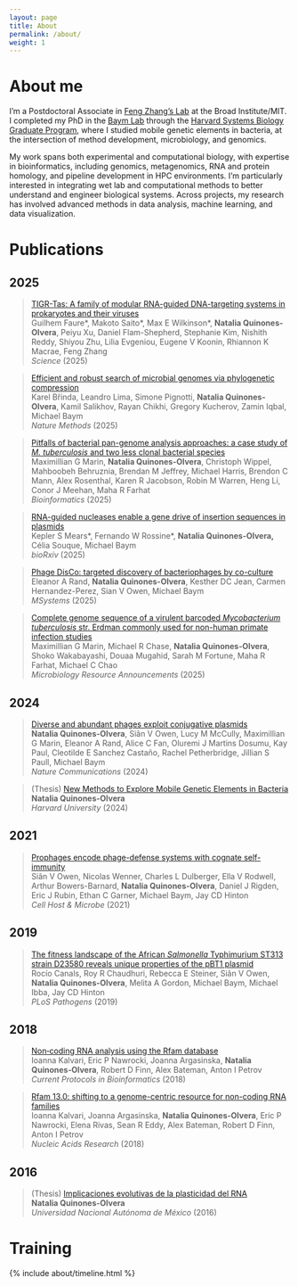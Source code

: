 ```yaml
---
layout: page
title: About
permalink: /about/
weight: 1
---
```


# **About me**
I’m a Postdoctoral Associate in [Feng Zhang’s Lab](https://www.zlab.bio) at the Broad Institute/MIT. I completed my PhD in the [Baym Lab](https://baymlab.hms.harvard.edu/) through the [Harvard Systems Biology Graduate Program](https://ssqbiophd.hms.harvard.edu), where I studied mobile genetic elements in bacteria, at the intersection of method development, microbiology, and genomics.

My work spans both experimental and computational biology, with expertise in bioinformatics, including genomics, metagenomics, RNA and protein homology, and pipeline development in HPC environments. I’m particularly interested in integrating wet lab and computational methods to better understand and engineer biological systems. Across projects, my research has involved advanced methods in data analysis, machine learning, and data visualization.


# **Publications**

## 2025
> [TIGR-Tas: A family of modular RNA-guided DNA-targeting systems in prokaryotes and their viruses](https://doi.org/10.1126/science.adv9789)
<br>Guilhem Faure\*, Makoto Saito\*, Max E Wilkinson\*, **Natalia Quinones-Olvera**, Peiyu Xu, Daniel Flam-Shepherd, Stephanie Kim, Nishith Reddy, Shiyou Zhu, Lilia Evgeniou, Eugene V Koonin, Rhiannon K Macrae, Feng Zhang
<br>*Science* (2025)

> [Efficient and robust search of microbial genomes via phylogenetic compression](https://doi.org/10.1038/s41592-025-02625-2)
<br>Karel Břinda, Leandro Lima, Simone Pignotti, **Natalia Quinones-Olvera**, Kamil Salikhov, Rayan Chikhi, Gregory Kucherov, Zamin Iqbal, Michael Baym
<br>*Nature Methods* (2025)

>[Pitfalls of bacterial pan-genome analysis approaches: a case study of *M. tuberculosis* and two less clonal bacterial species](https://doi.org/10.1093/bioinformatics/btaf219)
<br>Maximillian G Marin, **Natalia Quinones-Olvera**, Christoph Wippel, Mahboobeh Behruznia, Brendan M Jeffrey, Michael Harris, Brendon C Mann, Alex Rosenthal, Karen R Jacobson, Robin M Warren, Heng Li, Conor J Meehan, Maha R Farhat
<br>*Bioinformatics* (2025)

>[RNA-guided nucleases enable a gene drive of insertion sequences in plasmids](https://doi.org/10.1101/2025.02.20.638934)
<br>Kepler S Mears\*, Fernando W Rossine\*, **Natalia Quinones-Olvera,** Célia Souque, Michael Baym
<br>*bioRxiv* (2025)

>[Phage DisCo: targeted discovery of bacteriophages by co-culture](https://doi.org/10.1101/2024.11.22.624878)
<br>Eleanor A Rand, **Natalia Quinones-Olvera**, Kesther DC Jean, Carmen Hernandez-Perez, Sian V Owen, Michael Baym
<br>*MSystems* (2025)

> [Complete genome sequence of a virulent barcoded *Mycobacterium tuberculosis* str. Erdman commonly used for non-human primate infection studies](https://doi.org/10.1128/mra.01232-24)
<br>Maximillian G Marin, Michael R Chase, **Natalia Quinones-Olvera**, Shoko Wakabayashi, Douaa Mugahid, Sarah M Fortune, Maha R Farhat, Michael C Chao
<br>*Microbiology Resource Announcements* (2025)

## 2024
>[Diverse and abundant phages exploit conjugative plasmids](https://www.nature.com/articles/s41467-024-47416-z)
<br>**Natalia Quinones-Olvera**, Siân V Owen, Lucy M McCully, Maximillian G Marin, Eleanor A Rand, Alice C Fan, Oluremi J Martins Dosumu, Kay Paul, Cleotilde E Sanchez Castaño, Rachel Petherbridge, Jillian S Paull, Michael Baym
<br>*Nature Communications* (2024)

>(Thesis) [New Methods to Explore Mobile Genetic Elements in Bacteria](https://www.proquest.com/openview/cbbe409b20e5582be0200aed02157e11/1?cbl=18750&diss=y&pq-origsite=gscholar)
<br>**Natalia Quinones-Olvera**
<br>*Harvard University* (2024)

## 2021
>[Prophages encode phage-defense systems with cognate self-immunity](https://doi.org/10.1016/j.chom.2021.09.002)
<br>Siân V Owen, Nicolas Wenner, Charles L Dulberger, Ella V Rodwell, Arthur Bowers-Barnard, **Natalia Quinones-Olvera**, Daniel J Rigden, Eric J Rubin, Ethan C Garner, Michael Baym, Jay CD Hinton
<br>*Cell Host & Microbe* (2021)

## 2019
>[The fitness landscape of the African *Salmonella* Typhimurium ST313 strain D23580 reveals unique properties of the pBT1 plasmid](https://doi.org/10.1371/journal.ppat.1007948)
<br>Rocío Canals, Roy R Chaudhuri, Rebecca E Steiner, Siân V Owen, **Natalia Quinones-Olvera**, Melita A Gordon, Michael Baym, Michael Ibba, Jay CD Hinton
<br>*PLoS Pathogens* (2019)

## 2018
>[Non‐coding RNA analysis using the Rfam database](https://doi.org/10.1002/cpbi.51)
<br>Ioanna Kalvari, Eric P Nawrocki, Joanna Argasinska, **Natalia Quinones‐Olvera**, Robert D Finn, Alex Bateman, Anton I Petrov
<br>*Current Protocols in Bioinformatics* (2018)

>[Rfam 13.0: shifting to a genome-centric resource for non-coding RNA families](https://doi.org/10.1093/nar/gkx1038)
<br>Ioanna Kalvari, Joanna Argasinska, **Natalia Quinones-Olvera**, Eric P Nawrocki, Elena Rivas, Sean R Eddy, Alex Bateman, Robert D Finn, Anton I Petrov
<br>*Nucleic Acids Research* (2018)

## 2016
> (Thesis) [Implicaciones evolutivas de la plasticidad del RNA](http://132.248.9.195/ptd2016/julio/0747279/Index.html)
<br>**Natalia Quinones-Olvera**
<br> *Universidad Nacional Autónoma de México* (2016)

# **Training**
<div class="row">
{% include about/timeline.html %}
</div>